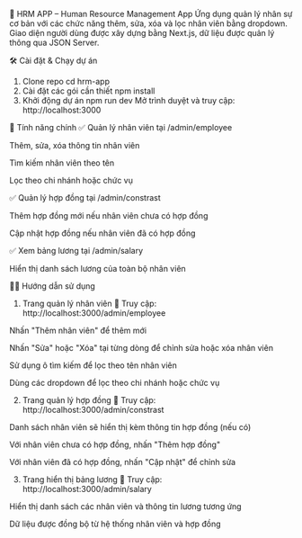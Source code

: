 📘 HRM APP – Human Resource Management App
Ứng dụng quản lý nhân sự cơ bản với các chức năng thêm, sửa, xóa và lọc nhân viên bằng dropdown. Giao diện người dùng được xây dựng bằng Next.js, dữ liệu được quản lý thông qua JSON Server.

🛠️ Cài đặt & Chạy dự án
1. Clone repo
cd hrm-app
2. Cài đặt các gói cần thiết
npm install
3. Khởi động dự án
npm run dev
Mở trình duyệt và truy cập: http://localhost:3000

🚀 Tính năng chính
✅ Quản lý nhân viên tại /admin/employee

Thêm, sửa, xóa thông tin nhân viên

Tìm kiếm nhân viên theo tên

Lọc theo chi nhánh hoặc chức vụ

✅ Quản lý hợp đồng tại /admin/constrast

Thêm hợp đồng mới nếu nhân viên chưa có hợp đồng

Cập nhật hợp đồng nếu nhân viên đã có hợp đồng

✅ Xem bảng lương tại /admin/salary

Hiển thị danh sách lương của toàn bộ nhân viên

🧑‍💼 Hướng dẫn sử dụng
1. Trang quản lý nhân viên
🔗 Truy cập: http://localhost:3000/admin/employee

Nhấn "Thêm nhân viên" để thêm mới

Nhấn "Sửa" hoặc "Xóa" tại từng dòng để chỉnh sửa hoặc xóa nhân viên

Sử dụng ô tìm kiếm để lọc theo tên nhân viên

Dùng các dropdown để lọc theo chi nhánh hoặc chức vụ

2. Trang quản lý hợp đồng
🔗 Truy cập: http://localhost:3000/admin/constrast

Danh sách nhân viên sẽ hiển thị kèm thông tin hợp đồng (nếu có)

Với nhân viên chưa có hợp đồng, nhấn "Thêm hợp đồng"

Với nhân viên đã có hợp đồng, nhấn "Cập nhật" để chỉnh sửa

3. Trang hiển thị bảng lương
🔗 Truy cập: http://localhost:3000/admin/salary

Hiển thị danh sách các nhân viên và thông tin lương tương ứng

Dữ liệu được đồng bộ từ hệ thống nhân viên và hợp đồng